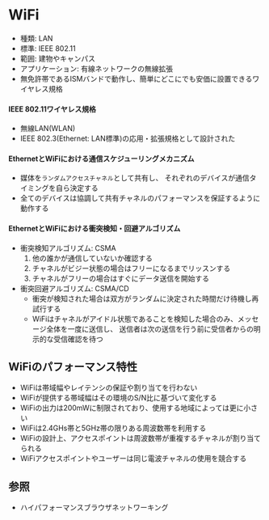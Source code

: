 # WiFi
- 種類: LAN
- 標準: IEEE 802.11
- 範囲: 建物やキャンパス
- アプリケーション: 有線ネットワークの無線拡張
- 無免許帯であるISMバンドで動作し、簡単にどこにでも安価に設置できるワイヤレス規格

#### IEEE 802.11ワイヤレス規格
- 無線LAN(WLAN)
- IEEE 802.3(Ethernet: LAN標準)の応用・拡張規格として設計された

#### EthernetとWiFiにおける通信スケジューリングメカニズム
- 媒体を`ランダムアクセスチャネル`として共有し、
  それぞれのデバイスが通信タイミングを自ら決定する
- 全てのデバイスは協調して共有チャネルのパフォーマンスを保証するように動作する

#### EthernetとWiFiにおける衝突検知・回避アルゴリズム
- 衝突検知アルゴリズム: CSMA
  1. 他の誰かが通信していないか確認する
  2. チャネルがビジー状態の場合はフリーになるまでリッスンする
  3. チャネルがフリーの場合はすぐにデータ送信を開始する
- 衝突回避アルゴリズム: CSMA/CD
  - 衝突が検知された場合は双方がランダムに決定された時間だけ待機し再試行する
  - WiFiはチャネルがアイドル状態であることを検知した場合のみ、メッセージ全体を一度に送信し、
    送信者は次の送信を行う前に受信者からの明示的な受信確認を待つ

## WiFiのパフォーマンス特性
- WiFiは帯域幅やレイテンシの保証や割り当てを行わない
- WiFiが提供する帯域幅はその環境のS/N比に基づいて変化する
- WiFiの出力は200mWに制限されており、使用する地域によっては更に小さい
- WiFiは2.4GHs帯と5GHz帯の限りある周波数帯を利用する
- WiFiの設計上、アクセスポイントは周波数帯が重複するチャネルが割り当てられる
- WiFiアクセスポイントやユーザーは同じ電波チャネルの使用を競合する

## 参照
- ハイパフォーマンスブラウザネットワーキング
